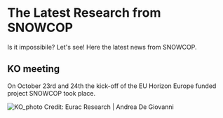 # The Latest Research from SNOWCOP

Is it impossibile? Let's see! Here the latest news from SNOWCOP.

## KO meeting

On October 23rd and 24th the kick-off of the EU Horizon Europe funded project SNOWCOP took place.

![KO_photo](/images/kickoff_snowcop_groupphoto.jpg)
Credit: Eurac Research | Andrea De Giovanni